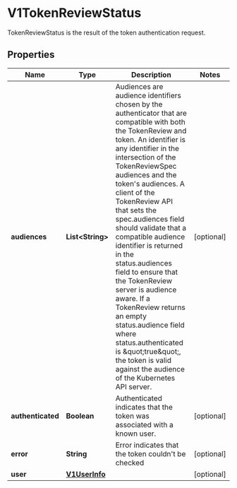 

# V1TokenReviewStatus

TokenReviewStatus is the result of the token authentication request.

## Properties

| Name | Type | Description | Notes |
|------------ | ------------- | ------------- | -------------|
|**audiences** | **List&lt;String&gt;** | Audiences are audience identifiers chosen by the authenticator that are compatible with both the TokenReview and token. An identifier is any identifier in the intersection of the TokenReviewSpec audiences and the token&#39;s audiences. A client of the TokenReview API that sets the spec.audiences field should validate that a compatible audience identifier is returned in the status.audiences field to ensure that the TokenReview server is audience aware. If a TokenReview returns an empty status.audience field where status.authenticated is \&quot;true\&quot;, the token is valid against the audience of the Kubernetes API server. |  [optional] |
|**authenticated** | **Boolean** | Authenticated indicates that the token was associated with a known user. |  [optional] |
|**error** | **String** | Error indicates that the token couldn&#39;t be checked |  [optional] |
|**user** | [**V1UserInfo**](V1UserInfo.md) |  |  [optional] |



